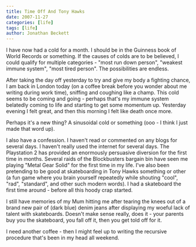 ```yaml
---
title: Time Off And Tony Hawks
date: 2007-11-27
categories: [life]
tags: [life]
author: Jonathan Beckett
---
```


I have now had a cold for a month. I should be in the Guinness book of World Records or something. If the causes of colds are to be believed, I could qualify for multiple categories - "most run down person", "weakest immune system", "most tired person". The possibilities are endless.

After taking the day off yesterday to try and give my body a fighting chance, I am back in London today (on a coffee break before you wonder about me writing during work time), sniffing and coughing like a champ. This cold seems to be coming and going - perhaps that's my immune system belatedly coming to life and starting to get some momentum up. Yesterday evening I felt great, and then this morning I felt like death once more.

Perhaps it's a new thing? A sinusoidal cold or something (ooo - I think I just made that word up).

I also have a confession. I haven't read or commented on any blogs for several days. I haven't really used the internet for several days. The Playstation 2 has provided an enormously persuasive diversion for the first time in months. Several raids of the Blockbusters bargain bin have seen me playing "Metal Gear Solid" for the first time in my life. I've also been pretending to be good at skateboarding in Tony Hawks something or other (a fun game where you brain yourself repeatedly while shouting "cool", "rad", "standard", and other such modern words). I had a skateboard the first time around - before all this hoody crap started.

I still have memories of my Mum hitting me after tearing the knees out of a brand new pair of (dark blue) denim jeans after displaying my woeful lack of talent with skateboards. Doesn't make sense really, does it - your parents buy you the skateboard, you fall off it, then you get told off for it.

I need another coffee - then I might feel up to writing the recursive procedure that's been in my head all weekend.